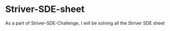 # Striver-SDE-sheet
As a part of Striver-SDE-Challenge, I will be solving all the Striver SDE sheet 
